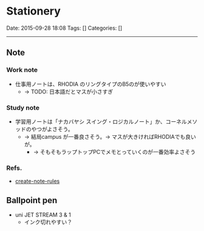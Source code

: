 # Stationery

Date: 2015-09-28 18:08
Tags: []
Categories: []

---

## Note

### Work note

- 仕事用ノートは、RHODIA のリングタイプのB5のが使いやすい
    - -> TODO: 日本語だとマスが小さすぎ

### Study note

- 学習用ノートは「ナカバヤシ スイング・ロジカルノート」か、コーネルメソッドのやつがよさそう。
    - -> 結局campus が一番良さそう。-> マスが大きければRHODIAでも良いが。
        - -> そもそもラップトップPCでメモとっていくのが一番効率よさそう

### Refs.

- [create-note-rules](create-note-rules)

## Ballpoint pen

- uni JET STREAM 3 & 1
    - インク切れやすい？

